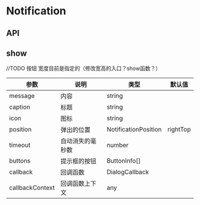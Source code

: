 
# Notification

## API

## show

//TODO 按钮 宽度目前是指定的（修改宽高的入口？show函数？）

| 参数      | 说明             | 类型      | 默认值  |
|----------|------------------|----------|--------|
| message | 内容 | string |  |
| caption | 标题 | string |  |
| icon | 图标 | string |  |
| position | 弹出的位置 | NotificationPosition | rightTop |
| timeout | 自动消失的毫秒数 | number |  |
| buttons | 提示框的按钮 | ButtonInfo[] |  |
| callback | 回调函数 | DialogCallback |  |
| callbackContext | 回调函数上下文 | any |  |
